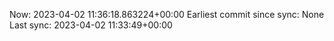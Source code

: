 Now: 2023-04-02 11:36:18.863224+00:00 Earliest commit since sync: None Last sync: 2023-04-02 11:33:49+00:00
